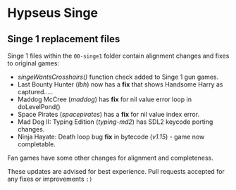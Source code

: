 # Hypseus Singe

## Singe 1 replacement files

Singe 1 files within the ``00-singe1`` folder contain alignment changes and fixes to original games:

- *singeWantsCrosshairs()* function check added to Singe 1 gun games.
- Last Bounty Hunter (*lbh*) now has a **fix** that shows Handsome Harry as captured.....  
- Maddog McCree (*maddog*) has **fix** for nil value error loop in doLevelPond()
- Space Pirates (*spacepirates*) has a **fix** for nil value index error.
- Mad Dog II: Typing Edition (*typing-md2*) has SDL2 keycode porting changes.
- Ninja Hayate: Death loop bug **fix** in bytecode (_v1.15_) - game now completable.

Fan games have some other changes for alignment and completeness.

These updates are advised for best experience. Pull requests accepted for any fixes or improvements ``:)``
